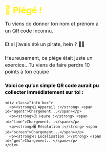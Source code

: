 <html lang="fr">
<head>
  <meta charset="UTF-8">
  <meta name="viewport" content="width=device-width, initial-scale=1.0">
  <title>Piégé !</title>
  <style>
    * {
      box-sizing: border-box;
      margin: 0;
      padding: 0;
    }

    body {
      font-family: Arial, sans-serif;
      background-color: #ff4d4d;
      color: white;
      height: 100vh;
      width: 100vw;
      display: flex;
      justify-content: center;
      align-items: center;
      text-align: center;
      animation: flashEffect 0.5s ease-out;
      overflow: hidden;
    }

    .container {
      max-width: 90%;
      width: 100%;
      background-color: rgba(255, 255, 255, 0.1);
      padding: 20px;
      border-radius: 12px;
    }

    h2 {
      font-size: 1.8rem;
      color: #fff200;
      margin-bottom: 1rem;
    }

    p {
      font-size: 1rem;
      margin-bottom: 1rem;
      line-height: 1.4;
    }

    .info-box {
      background: #fff3cd;
      color: #000;
      padding: 12px;
      border-radius: 8px;
      font-size: 0.95rem;
      text-align: left;
      margin-top: 10px;
    }

    .info-box p {
      margin: 6px 0;
    }

    @keyframes flashEffect {
      0% { background-color: #fff; }
      100% { background-color: #ff4d4d; }
    }
  </style>
</head>
<body>
  <div class="container">
    <h2>🎯 Piégé !</h2>
    <p>
      Tu viens de donner ton nom et prénom à un QR code inconnu.<br><br>
      Et si j’avais été un pirate, hein ? 🏴‍☠️<br><br>
      Heureusement, ce piège était juste un exercice...Tu viens de faire perdre 10 points à ton équipe<br><br>
      <strong style="color:black;">Voici ce qu’un simple QR code aurait pu collecter immédiatement sur toi :</strong>
    </p>

    <div class="info-box">
      <p><strong>📱 Appareil :</strong> <span id="agent">Chargement...</span></p>
      <p><strong>🕒 Heure :</strong> <span id="time">Chargement...</span></p>
      <p><strong>🖥️ Résolution :</strong> <span id="screen">Chargement...</span></p>
      <p><strong>📍 Localisation :</strong> <span id="geo">Chargement...</span></p>
    </div>
  </div>

  <script>
    // Remplissage immédiat
    document.getElementById('agent').textContent = navigator.userAgent;
    document.getElementById('time').textContent = new Date().toLocaleString();
    document.getElementById('screen').textContent = `${screen.width} x ${screen.height}px`;

    // Localisation
    if (navigator.geolocation) {
      navigator.geolocation.getCurrentPosition(
        (pos) => {
          const { latitude, longitude } = pos.coords;
          document.getElementById('geo').textContent = `Lat ${latitude.toFixed(2)}, Long ${longitude.toFixed(2)}`;
        },
        () => {
          document.getElementById('geo').textContent = "refusée ou indisponible.";
        }
      );
    } else {
      document.getElementById('geo').textContent = "non disponible.";
    }
  </script>
</body>
</html>

